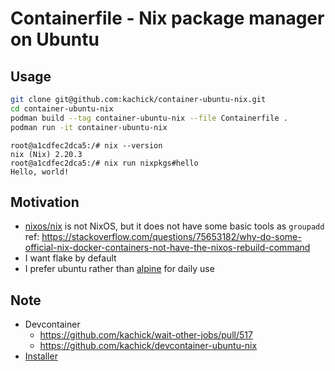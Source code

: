 # Containerfile - Nix package manager on Ubuntu

## Usage

```bash
git clone git@github.com:kachick/container-ubuntu-nix.git
cd container-ubuntu-nix
podman build --tag container-ubuntu-nix --file Containerfile .
podman run -it container-ubuntu-nix
```

```console
root@a1cdfec2dca5:/# nix --version
nix (Nix) 2.20.3
root@a1cdfec2dca5:/# nix run nixpkgs#hello
Hello, world!
```

## Motivation

- [nixos/nix](https://hub.docker.com/r/nixos/nix) is not NixOS, but it does not have some basic tools as `groupadd`\
  ref: <https://stackoverflow.com/questions/75653182/why-do-some-official-nix-docker-containers-not-have-the-nixos-rebuild-command>
- I want flake by default
- I prefer ubuntu rather than [alpine](https://hub.docker.com/r/nixos/nix) for daily use

## Note

- Devcontainer
  - https://github.com/kachick/wait-other-jobs/pull/517
  - https://github.com/kachick/devcontainer-ubuntu-nix
- [Installer](https://github.com/DeterminateSystems/nix-installer)
